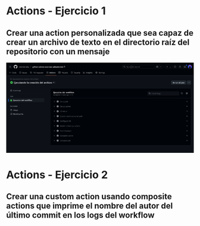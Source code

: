 # Actions - Ejercicio 1

## Crear una action personalizada que sea capaz de crear un archivo de texto en el directorio raíz del repositorio con un mensaje


![alt text](../../auxiliar/action1.png)

# Actions - Ejercicio 2

## Crear una custom action usando composite actions que imprime el nombre del autor del último commit en los logs del workflow

